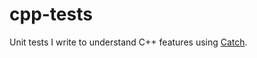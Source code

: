 # cpp-tests
Unit tests I write to understand C++ features using [Catch](https://github.com/philsquared/Catch).

